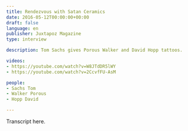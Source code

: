 ```yaml
---
title: Rendezvous with Satan Ceramics
date: 2016-05-12T00:00:00+00:00
draft: false
language: en
publisher: Juxtapoz Magazine
type: interview

description: Tom Sachs gives Porous Walker and David Hopp tattoos.

videos:
- https://youtube.com/watch?v=W8JTdDR5lWY
- https://youtube.com/watch?v=2CcvfFU-AsM

people:
- Sachs Tom
- Walker Porous
- Hopp David

---
```


Transcript here.
